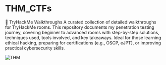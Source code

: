 # THM_CTFs

🔐 TryHackMe Walkthroughs
A curated collection of detailed walkthroughs for TryHackMe rooms. This repository documents my penetration testing journey, covering beginner to advanced rooms with step-by-step solutions, techniques used, tools involved, and key takeaways. Ideal for those learning ethical hacking, preparing for certifications (e.g., OSCP, eJPT), or improving practical cybersecurity skills.

![THM]()
